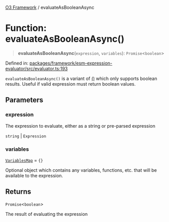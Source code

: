 [O3 Framework](../API.md) / evaluateAsBooleanAsync

# Function: evaluateAsBooleanAsync()

> **evaluateAsBooleanAsync**(`expression`, `variables`): `Promise`\<`boolean`\>

Defined in: [packages/framework/esm-expression-evaluator/src/evaluator.ts:193](https://github.com/UjjawalPrabhat/openmrs-esm-core/blob/main/packages/framework/esm-expression-evaluator/src/evaluator.ts#L193)

`evaluateAsBooleanAsync()` is a variant of [()](evaluateAsync.md) which only supports boolean results. Useful
if valid expression must return boolean values.

## Parameters

### expression

The expression to evaluate, either as a string or pre-parsed expression

`string` | `Expression`

### variables

[`VariablesMap`](../type-aliases/VariablesMap.md) = `{}`

Optional object which contains any variables, functions, etc. that will be available to
 the expression.

## Returns

`Promise`\<`boolean`\>

The result of evaluating the expression
